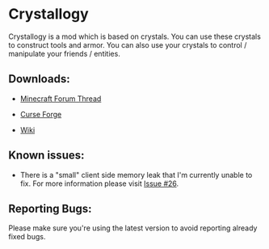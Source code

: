 # Crystallogy

Crystallogy is a mod which is based on crystals. You can use these crystals to construct tools and armor.
You can also use your crystals to control / manipulate your friends / entities.

## Downloads:
* [Minecraft Forum Thread](http://www.minecraftforum.net/forums/mapping-and-modding/minecraft-mods/wip-mods/2667161-crystallogy)

* [Curse Forge](http://minecraft.curseforge.com/projects/crystallogy/files)

* [Wiki](https://github.com/COM8/Crystallogy/wiki)

## Known issues:
* There is a "small" client side memory leak that I'm currently unable to fix. For more information please visit [Issue #26](https://github.com/COM8/Crystallogy/issues/26).

## Reporting Bugs:
Please make sure you're using the latest version to avoid reporting already fixed bugs.
